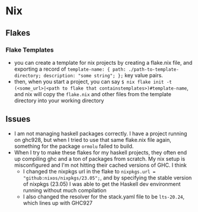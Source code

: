 # Nix

## Flakes

### Flake Templates
- you can create a template for nix projects by creating a flake.nix file, and exporting a record of `template-name: { path: ./path-to-template-directory; description: "some string"; };` key value pairs.
- then, when you start a project, you can say `$ nix flake init -t (<some_url>|<path to flake that containstemplates>)#template-name`, and nix will copy the `flake.nix` and other files from the template directory into your working directory

## Issues
- I am not managing haskell packages correctly. I have a project running on ghc928, but when I tried to use that same flake.nix file again, something for the package `ormolu` failed to build.
- When I try to make these flakes for my haskell projects, they often end up compiling ghc and a ton of packages from scratch. My nix setup is misconfigured and I'm not hitting their cached versions of GHC. I think
    - I changed the nixpkgs url in the flake to `nixpkgs.url = "github:nixos/nixpkgs/23.05";`, and by specifying the stable version of nixpkgs (23.05) I was able to get the Haskell dev environment running without much compilation
    - I also changed the resolver for the stack.yaml file to be `lts-20.24`, which lines up with GHC927
